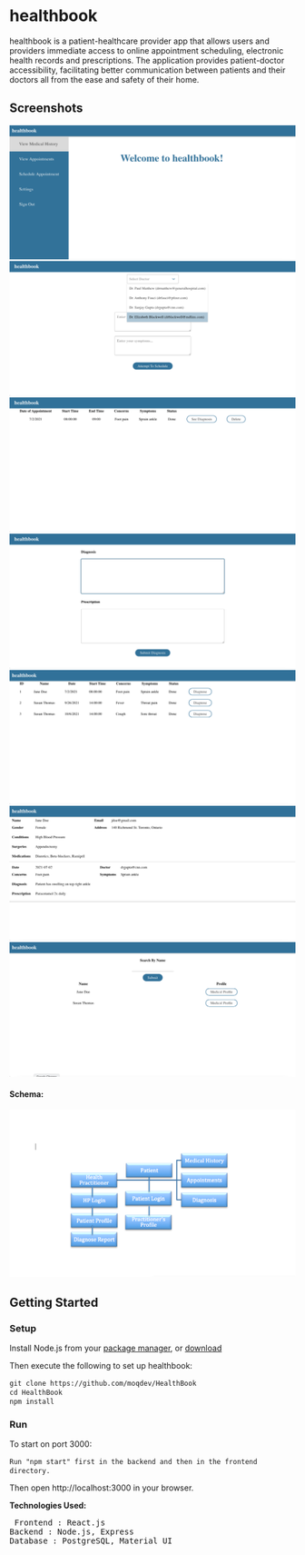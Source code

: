 # **healthbook**

healthbook is a patient-healthcare provider app that allows users and providers immediate access to online appointment scheduling, electronic health records and prescriptions. The application provides patient-doctor accessibility, facilitating better communication between patients and their doctors all from the ease and safety of their home.


## **Screenshots**
!["Screenshot of patient home"](https://github.com/moqdev/HealthBook/blob/master/docs/patient-home.png?raw=true)
!["Screenshot of schedule appointment"](https://github.com/moqdev/HealthBook/blob/master/docs/schedule-appointent.png?raw=true)
!["Screenshot of appointments"](https://github.com/moqdev/HealthBook/blob/master/docs/appointments.png?raw=true)
!["Screenshot of diagnosis"](https://github.com/moqdev/HealthBook/blob/master/docs/diagnose-patient.png?raw=true)
!["Screenshot of appointment view for doctor"](https://github.com/moqdev/HealthBook/blob/master/docs/doctor-appointment-view.png?raw=true)
!["Screenshot of patient medical history"](https://github.com/moqdev/HealthBook/blob/master/docs/medical-history.png?raw=true)
!["Screenshot of patient search"](https://github.com/moqdev/HealthBook/blob/master/docs/patient-search.png?raw=true)

#### **Schema:**
!["Screenshot of schema"](https://github.com/moqdev/HealthBook/blob/master/docs/Schema.png?raw=true)



## **Getting Started**

### **Setup**  
Install Node.js from your [package manager](https://nodejs.org/en/download/package-manager/), or [download](https://nodejs.org/en/download/) 

Then execute the following to set up healthbook:  

``` 
git clone https://github.com/moqdev/HealthBook 
cd HealthBook 
npm install 
```  

### **Run**  
To start on port 3000:
  
``` 
Run "npm start" first in the backend and then in the frontend directory.

```  

Then open http://localhost:3000 in your browser. 


<b>Technologies Used:</b> 
<pre> Frontend : React.js 
Backend : Node.js, Express 
Database : PostgreSQL, Material UI 
</pre


